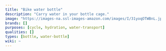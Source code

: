 ```yaml
---
title: "Bike water bottle"
description: "Carry water in your bottle cage."
image: "https://images-na.ssl-images-amazon.com/images/I/31yoqOTWBnL.jpg"
brands: []
purposes: [cycle, hydration, water-transport]
qualities: []
types: [bottle, water-bottle]
wiki: ~
---
```

